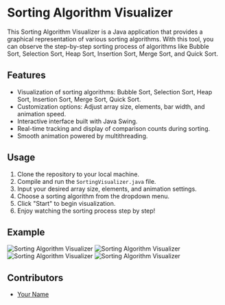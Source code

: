 # Sorting Algorithm Visualizer

This Sorting Algorithm Visualizer is a Java application that provides a graphical representation of various sorting algorithms. With this tool, you can observe the step-by-step sorting process of algorithms like Bubble Sort, Selection Sort, Heap Sort, Insertion Sort, Merge Sort, and Quick Sort.

## Features
- Visualization of sorting algorithms: Bubble Sort, Selection Sort, Heap Sort, Insertion Sort, Merge Sort, Quick Sort.
- Customization options: Adjust array size, elements, bar width, and animation speed.
- Interactive interface built with Java Swing.
- Real-time tracking and display of comparison counts during sorting.
- Smooth animation powered by multithreading.

## Usage
1. Clone the repository to your local machine.
2. Compile and run the `SortingVisualizer.java` file.
3. Input your desired array size, elements, and animation settings.
4. Choose a sorting algorithm from the dropdown menu.
5. Click "Start" to begin visualization.
6. Enjoy watching the sorting process step by step!

## Example
![Sorting Algorithm Visualizer](SAV1.png)
![Sorting Algorithm Visualizer](SAV2.png)
![Sorting Algorithm Visualizer](SAV3.png)
![Sorting Algorithm Visualizer](SAV4.png)

## Contributors
- [Your Name](https://github.com/DPRAHUL-2021)
